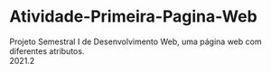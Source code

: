 # Atividade-Primeira-Pagina-Web
Projeto Semestral I de Desenvolvimento Web, uma página web com diferentes atributos.
<br>2021.2
